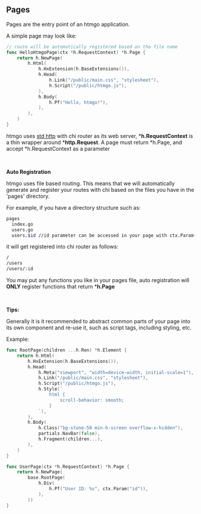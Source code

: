 ## Pages ##

Pages are the entry point of an htmgo application. 

A simple page may look like:

```go
// route will be automatically registered based on the file name
func HelloHtmgoPage(ctx *h.RequestContext) *h.Page {
	return h.NewPage(
		h.Html(
			h.HxExtension(h.BaseExtensions()),
			h.Head(
				h.Link("/public/main.css", "stylesheet"),
				h.Script("/public/htmgo.js"),
			),
			h.Body(
				h.Pf("Hello, htmgo!"),
			),
		),
	)
}
```

htmgo uses [std http](https://pkg.go.dev/net/http) with chi router as its web server, ***h.RequestContext** is a thin wrapper around ***http.Request**. A page
must return *h.Page, and accept *h.RequestContext as a parameter

<br>

**Auto Registration**

htmgo uses file based routing. This means that we will automatically generate and register your routes with chi based on the files you have in the 'pages' directory.

For example, if you have a directory structure such as:

```bash
pages
  index.go
  users.go
  users.$id //id parameter can be accessed in your page with ctx.Param("id")
```

it will get registered into chi router as follows:

```bash
/
/users
/users/:id
```

You may put any functions you like in your pages file, auto registration will **ONLY** register functions that return ***h.Page**

<br>

**Tips:**

Generally it is it recommended to abstract common parts of your page into its own component and re-use it, such as script tags, including styling, etc.

Example:

```go
func RootPage(children ...h.Ren) *h.Element {
	return h.Html(
		h.HxExtension(h.BaseExtensions()),
		h.Head(
			h.Meta("viewport", "width=device-width, initial-scale=1"),
			h.Link("/public/main.css", "stylesheet"),
			h.Script("/public/htmgo.js"),
			h.Style(`
				html {
					scroll-behavior: smooth;
				}
			`),
		),
		h.Body(
			h.Class("bg-stone-50 min-h-screen overflow-x-hidden"),
			partials.NavBar(false),
			h.Fragment(children...),
		),
	)
}
```

```go
func UserPage(ctx *h.RequestContext) *h.Page {
	return h.NewPage(
		base.RootPage(
			h.Div(
				h.Pf("User ID: %s", ctx.Param("id")),
			),
		))
}
```


